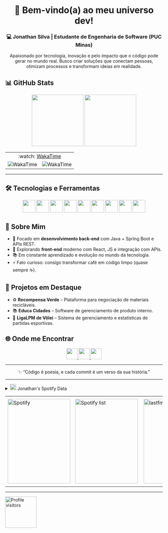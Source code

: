 <h1 align="center">🚀 Bem-vindo(a) ao meu universo dev!</h1>
<h3 align="center">💻 Jonathan Silva | Estudante de Engenharia de Software (PUC Minas)</h3>

<p align="center">
  Apaixonado por tecnologia, inovação e pelo impacto que o código pode gerar no mundo real.  
  Busco criar soluções que conectam pessoas, otimizam processos e transformam ideias em realidade.
</p>


## 📊 GitHub Stats
<div align="center">
  <img src="https://github-readme-stats.vercel.app/api?username=Js3Silva&show_icons=true&include_all_commits=true&count_private=true&theme=radical" height="165" />
  <img src="https://github-readme-stats.vercel.app/api/top-langs?username=Js3Silva&layout=compact&langs_count=8&theme=radical" height="165" />
</div>

<div align="center">
<table>
<tr>
 <!-- <td align="center">:octocat: <a href="https://www.githubwrapped.io/joaopauloaramuni" target="_blank">GitHub Wrapped</a></td> -->
 <td align="center" colspan="2">:watch: <a href="https://wakatime.com/@Js3Silva">WakaTime</a></td>
</tr> 
<tr>
<!-- <td><img alt="GitHub Trends" src="https://api.githubtrends.io/user/svg/joaopauloaramuni/repos?time_range=one_year&loc_metric=changed&theme=dark"/></td> -->
<td><img alt="WakaTime" src="https://github-readme-stats.vercel.app/api/wakatime?username=Js3Silva&theme=dark&langs_count=12"/></td>
<td>
<img alt="WakaTime" src="https://github-readme-stats.vercel.app/api/wakatime?username=Js3Silva&theme=dark&layout=compact"/>
</td>
</tr>
</table>
</div>

---

## 🛠️ Tecnologias e Ferramentas
<p align="center">
  <img src="https://cdn.jsdelivr.net/gh/devicons/devicon/icons/java/java-original.svg" height="40" />
  <img src="https://cdn.jsdelivr.net/gh/devicons/devicon/icons/spring/spring-original.svg" height="40" />
  <img src="https://cdn.jsdelivr.net/gh/devicons/devicon/icons/mysql/mysql-original.svg" height="40" />
  <img src="https://cdn.jsdelivr.net/gh/devicons/devicon/icons/html5/html5-original.svg" height="40" />
  <img src="https://cdn.jsdelivr.net/gh/devicons/devicon/icons/css3/css3-original.svg" height="40" />
  <img src="https://cdn.jsdelivr.net/gh/devicons/devicon/icons/javascript/javascript-original.svg" height="40" />
  <img src="https://cdn.jsdelivr.net/gh/devicons/devicon/icons/bootstrap/bootstrap-original.svg" height="40" />
  <img src="https://cdn.jsdelivr.net/gh/devicons/devicon/icons/nodejs/nodejs-original.svg" height="40" />
  <img src="https://cdn.jsdelivr.net/gh/devicons/devicon/icons/git/git-original.svg" height="40" />
</p>

## 📌 Sobre Mim
- 🎯 Focado em **desenvolvimento back-end** com Java + Spring Boot e APIs REST.
- 🌱 Explorando **front-end** moderno com React, JS e integração com APIs.
- 📚 Em constante aprendizado e evolução no mundo da tecnologia.
- ⚡ Fato curioso: consigo transformar café em código limpo (quase sempre ☕).


## 🚀 Projetos em Destaque
- ♻ **Recompensa Verde** – Plataforma para negociação de materiais recicláveis.  
- 📚 **Educa Cidades** – Software de gerenciamento de produto interno.  
- 🏐 **LigaLPM de Vôlei** – Sistema de gerenciamento e estatísticas de partidas esportivas.  


## 🌐 Onde me Encontrar
<div align="center">
  <a href="https://linkedin.com/in/jonathan3sena" target="_blank">
    <img src="https://img.shields.io/static/v1?message=LinkedIn&logo=linkedin&color=0077B5&logoColor=white&style=for-the-badge" height="35" />
  </a>
  <a href="https://instagram.com/js3_silva" target="_blank">
    <img src="https://img.shields.io/static/v1?message=Instagram&logo=instagram&color=E4405F&logoColor=white&style=for-the-badge" height="35" />
  </a>
  <a href="mailto:jonathansilvagw@gmail.com" target="_blank">
    <img src="https://img.shields.io/static/v1?message=Gmail&logo=gmail&color=D14836&logoColor=white&style=for-the-badge" height="35" />
  </a>
</div>

---

<p align="center">
  ✨ “Código é poesia, e cada commit é um verso da sua história.”
</p>

---

<div>
<details>
<summary><img height="20" alt="SVG" src="https://joaopauloaramuni.github.io/image/spotify.svg?raw=true"/> Jonathan's Spotify Data</summary>
<img src="https://data-card-for-spotify.herokuapp.com/api/card?user_id=31zxobcz5kamcnmqzqcd4tt5obk4" alt="Data Card for Spotify">
</details>
</div>

<div align="center">
<table>
<tr>
 <td align="center" colspan="3"></td>
</tr> 
<tr>
<td>
<img alt="Spotify" width="200px" height="270px" src="https://spotify-github-profile.kittinanx.com/api/view?uid=31zxobcz5kamcnmqzqcd4tt5obk4&cover_image=true&theme=default&show_offline=false&background_color=121212&interchange=false"/>
</td>
<td>
<img alt="Spotify list" width="200px" height="270px" src="https://spotify-recently-played-readme.vercel.app/api?user=31zxobcz5kamcnmqzqcd4tt5obk4&count=10"/>
</td>
<td>
<!-- <a href="https://twitter.com/joaoaramuni" target="_blank"><img align="right" width="400px" height="270px" alt="tweets" src="https://github-readme-twitter.gazf.vercel.app/api?id=joaoaramuni"/></a> -->
<a href="https://www.last.fm/pt/user/Js3Silva" target="_blank"><img align="right" width="400px" height="270px" alt="lastfm" src="https://lastfm-recently-played.vercel.app/api?user=Js3Silva&width=400"/></a>
</td>
</tr>
<tr>
 <td align="center" colspan="3"></td>
</tr> 
</table>
</div>

---

<img width="100" alt="Profile visitors" src="https://komarev.com/ghpvc/?username=Js3Silva"/>
